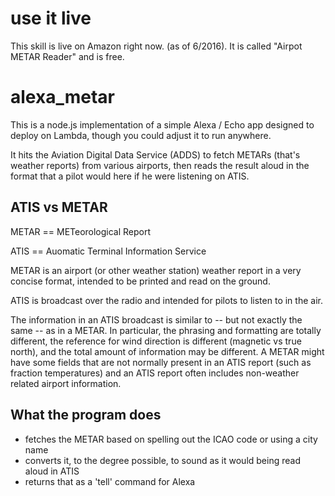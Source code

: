 # use it live

This skill is live on Amazon right now. (as of 6/2016). It is called
"Airpot METAR Reader" and is free.

# alexa_metar

This is a node.js implementation of a simple Alexa / Echo app designed to deploy on Lambda,
though you could adjust it to run anywhere.

It hits the Aviation Digital Data Service (ADDS) to fetch METARs (that's weather reports)
from various airports, then reads the result aloud in the format that a pilot would here
if he were listening on ATIS. 

## ATIS vs METAR

METAR == METeorological Report

ATIS  == Auomatic Terminal Information Service

METAR is an airport (or other weather station) weather report in a very concise format,
intended to be printed and read on the ground.

ATIS is broadcast over the radio and intended for pilots to listen to in the air.

The information in an ATIS broadcast is similar to -- but not exactly the same -- as 
in a METAR. In particular, the phrasing and formatting are totally different, the 
reference for wind direction is different (magnetic vs true north), and the total
amount of information may be different. A METAR might have some fields that are not
normally present in an ATIS report (such as fraction temperatures) and an ATIS report
often includes non-weather related airport information.

## What the program does

- fetches the METAR based on spelling out the ICAO code or using a city 
  name
- converts it, to the degree possible, to sound as it would being read 
  aloud in ATIS
- returns that as a 'tell' command for Alexa


